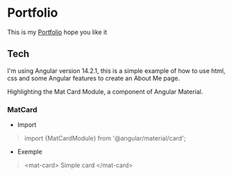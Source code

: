 # Portfolio

This is my [Portfolio](https://filipecard.github.io/portfolio/)
hope you like it

## Tech
  
I'm using Angular version 14.2.1, this is a simple example of how to use html, css and some Angular features to create an About Me page.

 
Highlighting the Mat Card Module, a component of Angular Material.

### MatCard

 - Import
> import {MatCardModule} from '@angular/material/card';

 - Exemple
> \<mat-card> Simple card \</mat-card>
